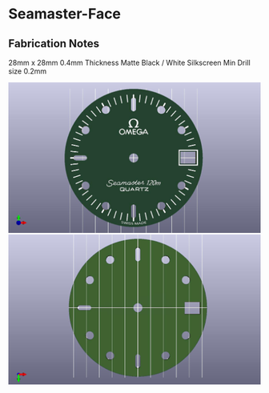 # Seamaster-Face

## Fabrication Notes
28mm x 28mm
0.4mm Thickness
Matte Black / White Silkscreen
Min Drill size 0.2mm

![](img/seamaster-face-front.jpg)
![](img/seamaster-face-back.jpg)
